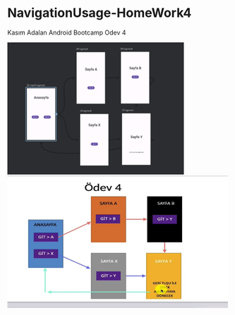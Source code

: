 # NavigationUsage-HomeWork4
Kasım Adalan Android Bootcamp Odev 4

<img src="image.png" alt="vers_1" width="400" height = "300"/>
<img src="homework4.jpg" alt="vers_1" width="500" height = "300"/>
